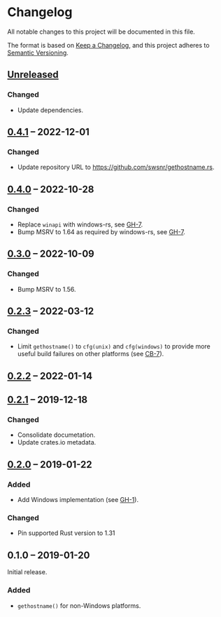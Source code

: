 # Changelog
All notable changes to this project will be documented in this file.

The format is based on [Keep a Changelog](https://keepachangelog.com/en/1.0.0/),
and this project adheres to [Semantic Versioning](https://semver.org/spec/v2.0.0.html).

## [Unreleased]

### Changed
- Update dependencies.

## [0.4.1] – 2022-12-01

### Changed

- Update repository URL to <https://github.com/swsnr/gethostname.rs>.

## [0.4.0] – 2022-10-28

### Changed
- Replace `winapi` with windows-rs, see [GH-7].
- Bump MSRV to 1.64 as required by windows-rs, see [GH-7].

[GH-7]: https://github.com/swsnr/gethostname.rs/pull/7

## [0.3.0] – 2022-10-09

### Changed
- Bump MSRV to 1.56.

## [0.2.3] – 2022-03-12

### Changed
- Limit `gethostname()` to `cfg(unix)` and `cfg(windows)` to provide more useful build failures on other platforms (see [CB-7]).

[CB-7]: https://codeberg.org/flausch/gethostname.rs/issues/7

## [0.2.2] – 2022-01-14

## [0.2.1] – 2019-12-18
### Changed
- Consolidate documetation.
- Update crates.io metadata.

## [0.2.0] – 2019-01-22
### Added
- Add Windows implementation (see [GH-1]).

[GH-1]: https://github.com/swsnr/gethostname.rs/pull/1

### Changed
- Pin supported Rust version to 1.31

## 0.1.0 – 2019-01-20
Initial release.

### Added

- `gethostname()` for non-Windows platforms.

[Unreleased]: https://github.com/swsnr/gethostname.rs/compare/v0.4.1...HEAD
[0.4.1]: https://github.com/swsnr/gethostname.rs/compare/v0.4.0...v0.4.1
[0.4.0]: https://github.com/swsnr/gethostname.rs/compare/v0.3.0...v0.4.0
[0.3.0]: https://github.com/swsnr/gethostname.rs/compare/v0.2.3...v0.3.0
[0.2.3]: https://github.com/swsnr/gethostname.rs/compare/v0.2.2...v0.2.3
[0.2.2]: https://github.com/swsnr/gethostname.rs/compare/gethostname-0.2.1...v0.2.2
[0.2.0]: https://github.com/swsnr/gethostname.rs/compare/gethostname-0.1.0...gethostname-0.2.0
[0.2.1]: https://github.com/swsnr/gethostname.rs/compare/gethostname-0.2.0...gethostname-0.2.1
